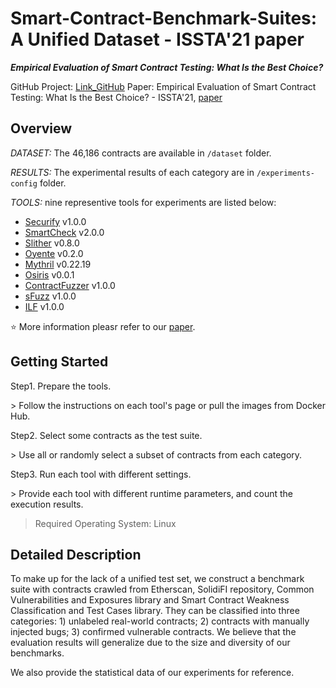 # Smart-Contract-Benchmark-Suites: A Unified Dataset - ISSTA'21 paper
***Empirical Evaluation of Smart Contract Testing: What Is the Best Choice?***

GitHub Project: [Link_GitHub](https://github.com/renardbebe/Smart-Contract-Benchmark-Suites)
Paper: Empirical Evaluation of Smart Contract Testing: What Is the Best Choice? - ISSTA'21, [paper](https://chengniansun.bitbucket.io/public/publication/issta21/issta21.pdf)

## Overview
*DATASET:* The 46,186 contracts are available in `/dataset` folder.

*RESULTS:* The experimental results of each category are in `/experiments-config` folder.

*TOOLS:* nine representive tools for experiments are listed below:
* [Securify](https://github.com/eth-sri/securify) v1.0.0
* [SmartCheck](https://github.com/smartdec/smartcheck) v2.0.0
* [Slither](https://github.com/crytic/slither) v0.8.0
* [Oyente](https://github.com/enzymefinance/oyente) v0.2.0
* [Mythril](https://github.com/ConsenSys/mythril) v0.22.19
* [Osiris](https://github.com/christoftorres/Osiris) v0.0.1
* [ContractFuzzer](https://github.com/gongbell/ContractFuzzer) v1.0.0
* [sFuzz](https://github.com/duytai/sFuzz) v1.0.0
* [ILF](https://github.com/eth-sri/ilf) v1.0.0

:star: More information pleasr refer to our [paper]().


## Getting Started
Step1. Prepare the tools.

\> Follow the instructions on each tool's page or pull the images from Docker Hub.

Step2. Select some contracts as the test suite.

\> Use all or randomly select a subset of contracts from each category.

Step3. Run each tool with different settings.

\> Provide each tool with different runtime parameters, and count the execution results.


> Required Operating System: Linux


## Detailed Description
To make up for the lack of a unified test set, we construct a benchmark suite with contracts crawled from Etherscan, SolidiFI repository, Common Vulnerabilities and Exposures library and Smart Contract Weakness Classification and Test Cases library. They can be classified into three categories: 1) unlabeled real-world contracts; 2) contracts with manually injected bugs; 3) confirmed vulnerable contracts. We believe that the evaluation results will generalize due to the size and diversity of our benchmarks.

We also provide the statistical data of our experiments for reference.
